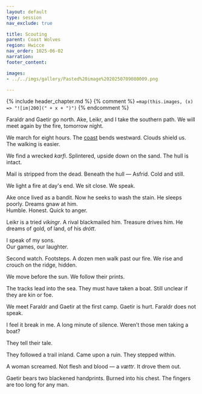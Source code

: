```yaml
---
layout: default
type: session
nav_exclude: true

title: Scouting
parent: Coast Wolves
region: Hwicce
nav_order: 1025-06-02
narration: 
footer_content: 

images:
- ../../imgs/gallery/Pasted%20image%2020250709080009.png

---
```


{% include header_chapter.md %}
{% comment %}
`=map(this.images, (x) => "![im|200](" + x + ")")`
{% endcomment %}

Faraldr and Gaetir go north.
Ake, Leikr, and I take the southern path.
We will meet again by the fire, tomorrow night.

We march for eight hours.
The [coast](../../gazetteer/Hwicce/index.md) bends westward.
Clouds shield us.
The walking is easier.

We find a wrecked _karfi_.
Splintered, upside down on the sand.
The hull is intact.

Mail is stripped from the dead.
Beneath the hull — Asfrid.
Cold and still.

We light a fire at day's end.
We sit close.
We speak.

Ake once lived as a bandit.
Now he seeks to wash the stain.
He sleeps poorly.
Dreams gnaw at him.  
Humble. Honest. Quick to anger.

Leikr is a tried _víkingr_.
A rival blackmailed him.
Treasure drives him.
He dreams of gold, of land, of his _drótt_.

I speak of my sons.  
Our games, our laughter.

Second watch.
Footsteps.
A dozen men walk past our fire.
We rise and crouch on the ridge, hidden.

We move before the sun.
We follow their prints.

The tracks lead into the sea.
They must have taken a boat.
Still unclear if they are kin or foe.

We meet Faraldr and Gaetir at the first camp.
Gaetir is hurt.
Faraldr does not speak.

I feel it break in me.
A long minute of silence.
Weren’t those men taking a boat?

They tell their tale.

They followed a trail inland.
Came upon a ruin.
They stepped within.

A woman screamed.
Not flesh and blood — a _vættr_.
It drove them out.

Gaetir bears two blackened handprints.
Burned into his chest.
The fingers are too long for any man.
